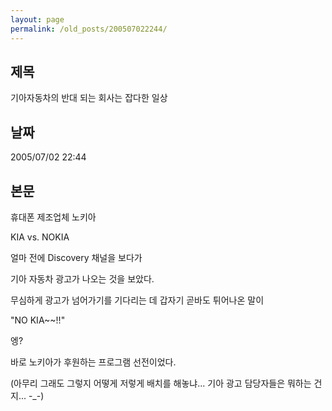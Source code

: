 ```yaml
---
layout: page
permalink: /old_posts/200507022244/
---
```


## 제목
기아자동차의 반대 되는 회사는 잡다한 일상

## 날짜
2005/07/02 22:44

## 본문
휴대폰 제조업체 노키아

KIA vs. NOKIA



<a name="300489_1"></a>얼마 전에 Discovery 채널을 보다가

기아 자동차 광고가 나오는 것을 보았다.

무심하게 광고가 넘어가기를 기다리는 데 갑자기 곧바도 튀어나온 말이

"NO KIA~~!!"

엥?

바로 노키아가 후원하는 프로그램 선전이었다.

(아무리 그래도 그렇지 어떻게 저렇게 배치를 해놓냐... 기아 광고 담당자들은 뭐하는 건지... -_-)